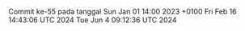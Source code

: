 Commit ke-55 pada tanggal Sun Jan 01 14:00 2023 +0100
Fri Feb 16 14:43:06 UTC 2024
Tue Jun  4 09:12:36 UTC 2024
